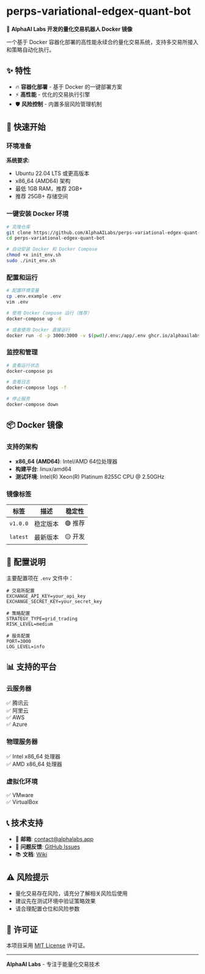 # perps-variational-edgex-quant-bot

🤖 **AlphaAI Labs 开发的量化交易机器人 Docker 镜像**

一个基于 Docker 容器化部署的高性能永续合约量化交易系统，支持多交易所接入和策略自动化执行。

## ✨ 特性

- 🔥 **容器化部署** - 基于 Docker 的一键部署方案
- ⚡ **高性能** - 优化的交易执行引擎
- 🛡️ **风险控制** - 内置多层风险管理机制

## 🚀 快速开始

### 环境准备

**系统要求:**
- Ubuntu 22.04 LTS 或更高版本
- x86_64 (AMD64) 架构
- 最低 1GB RAM，推荐 2GB+
- 推荐 25GB+ 存储空间

### 一键安装 Docker 环境

```bash
# 克隆仓库
git clone https://github.com/AlphaAILabs/perps-variational-edgex-quant-bot.git
cd perps-variational-edgex-quant-bot

# 自动安装 Docker 和 Docker Compose
chmod +x init_env.sh
sudo ./init_env.sh
```

### 配置和运行

```bash
# 配置环境变量
cp .env.example .env
vim .env

# 使用 Docker Compose 运行（推荐）
docker-compose up -d

# 或者使用 Docker 直接运行
docker run -d -p 3000:3000 -v $(pwd)/.env:/app/.env ghcr.io/alphaailabs/perps-variational-edgex-quant-bot:v1.0.0
```

### 监控和管理

```bash
# 查看运行状态
docker-compose ps

# 查看日志
docker-compose logs -f

# 停止服务
docker-compose down
```

## 📦 Docker 镜像

### 支持的架构
- **x86_64 (AMD64)**: Intel/AMD 64位处理器
- **构建平台**: linux/amd64
- **测试环境**: Intel(R) Xeon(R) Platinum 8255C CPU @ 2.50GHz

### 镜像标签

| 标签 | 描述 | 稳定性 |
|------|------|--------|
| `v1.0.0` | 稳定版本 | 🟢 推荐 |
| `latest` | 最新版本 | 🟡 开发 |

## 🔧 配置说明

主要配置项在 `.env` 文件中：

```env
# 交易所配置
EXCHANGE_API_KEY=your_api_key
EXCHANGE_SECRET_KEY=your_secret_key

# 策略配置
STRATEGY_TYPE=grid_trading
RISK_LEVEL=medium

# 服务配置
PORT=3000
LOG_LEVEL=info
```

## 📊 支持的平台

### 云服务器
✅ 腾讯云  
✅ 阿里云  
✅ AWS  
✅ Azure  

### 物理服务器
✅ Intel x86_64 处理器  
✅ AMD x86_64 处理器  

### 虚拟化环境
✅ VMware  
✅ VirtualBox  

## 📞 技术支持

- 📧 **邮箱**: contact@alphalabs.app
- 🐛 **问题反馈**: [GitHub Issues](https://github.com/AlphaAILabs/perps-variational-edgex-quant-bot/issues)
- 📚 **文档**: [Wiki](https://github.com/AlphaAILabs/perps-variational-edgex-quant-bot/wiki)

## ⚠️ 风险提示

- 量化交易存在风险，请充分了解相关风险后使用
- 建议先在测试环境中验证策略效果
- 请合理配置仓位和风险参数

## 📄 许可证

本项目采用 [MIT License](LICENSE) 许可证。

---

**AlphaAI Labs** - 专注于能量化交易技术